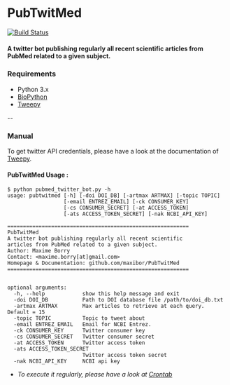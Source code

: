 # PubTwitMed

[![Build Status](https://travis-ci.org/maxibor/PubTwitMed.svg?branch=master)](https://travis-ci.org/maxibor/PubTwitMed)

#### A twitter bot publishing regularly all recent scientific articles from PubMed related to a given subject.


### Requirements
- Python 3.x
- [BioPython](https://biopython.org/wiki/Biopython)
- [Tweepy](http://www.tweepy.org/)

--

### Manual

To get twitter API credentials, please have a look at the documentation of [Tweepy](http://docs.tweepy.org/en/latest/getting_started.html).

#### PubTwitMed Usage :
```
$ python pubmed_twitter_bot.py -h
usage: pubtwitmed [-h] [-doi DOI_DB] [-artmax ARTMAX] [-topic TOPIC]
                  [-email ENTREZ_EMAIL] [-ck CONSUMER_KEY]
                  [-cs CONSUMER_SECRET] [-at ACCESS_TOKEN]
                  [-ats ACCESS_TOKEN_SECRET] [-nak NCBI_API_KEY]

==========================================================
PubTwitMed
A twitter bot publishing regularly all recent scientific
articles from PubMed related to a given subject.
Author: Maxime Borry
Contact: <maxime.borry[at]gmail.com>
Homepage & Documentation: github.com/maxibor/PubTwitMed
==========================================================


optional arguments:
  -h, --help            show this help message and exit
  -doi DOI_DB           Path to DOI database file /path/to/doi_db.txt
  -artmax ARTMAX        Max articles to retrieve at each query. Default = 15
  -topic TOPIC          Topic to tweet about
  -email ENTREZ_EMAIL   Email for NCBI Entrez.
  -ck CONSUMER_KEY      Twitter consumer key
  -cs CONSUMER_SECRET   Twitter consumer secret
  -at ACCESS_TOKEN      Twitter access token
  -ats ACCESS_TOKEN_SECRET
                        Twitter access token secret
  -nak NCBI_API_KEY     NCBI api key
```


- *To execute it regularly, please have a look at [Crontab](https://en.wikipedia.org/wiki/Cron)*
